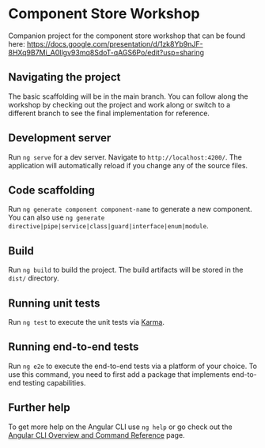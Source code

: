 # Component Store Workshop

Companion project for the component store workshop that can be found here: https://docs.google.com/presentation/d/1zk8Yb9nJF-8HXq9B7Mi_A0Ilgv93mq8SdoT-qAGS6Po/edit?usp=sharing

## Navigating the project

The basic scaffolding will be in the main branch. You can follow along the workshop by checking out the project and work along or switch to a different branch to see the final implementation for reference.

## Development server

Run `ng serve` for a dev server. Navigate to `http://localhost:4200/`. The application will automatically reload if you change any of the source files.

## Code scaffolding

Run `ng generate component component-name` to generate a new component. You can also use `ng generate directive|pipe|service|class|guard|interface|enum|module`.

## Build

Run `ng build` to build the project. The build artifacts will be stored in the `dist/` directory.

## Running unit tests

Run `ng test` to execute the unit tests via [Karma](https://karma-runner.github.io).

## Running end-to-end tests

Run `ng e2e` to execute the end-to-end tests via a platform of your choice. To use this command, you need to first add a package that implements end-to-end testing capabilities.

## Further help

To get more help on the Angular CLI use `ng help` or go check out the [Angular CLI Overview and Command Reference](https://angular.io/cli) page.
